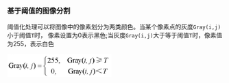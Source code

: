 ### 基于阈值的图像分割
阈值化处理可以将图像中的像素划分为两类颜色。当某个像素点的灰度`Gray(i,j)`小于阈值`T`时，
像素设置为0表示黑色;当灰度`Gray(i,j)`大于等于阈值`T`时，像素值为255，表示白色

![img.png](image/img.png)